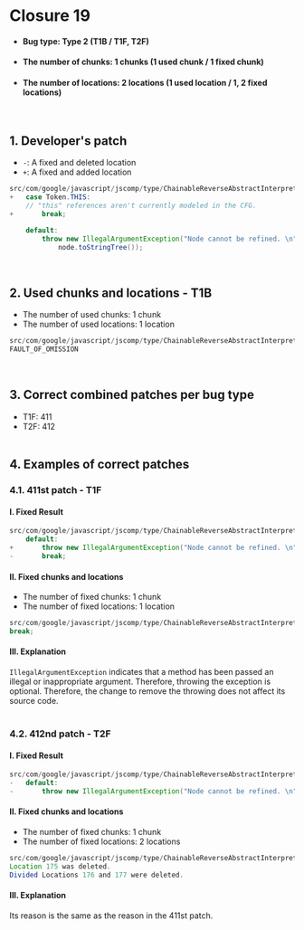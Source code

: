 # Closure 19
* <h4>Bug type: Type 2 (T1B / T1F, T2F)</h4>
* <h4>The number of chunks: 1 chunks (1 used chunk / 1 fixed chunk)</h4>
* <h4>The number of locations: 2 locations (1 used location / 1, 2 fixed locations)</h4>
<br>


## 1. Developer's patch
* `-`: A fixed and deleted location
* `+`: A fixed and added location
```java
src/com/google/javascript/jscomp/type/ChainableReverseAbstractInterpreter.java: 172-176
+   case Token.THIS:
    // "this" references aren't currently modeled in the CFG.
+       break;

    default:
        throw new IllegalArgumentException("Node cannot be refined. \n" +
            node.toStringTree());
```
<br>

## 2. Used chunks and locations - T1B
* The number of used chunks: 1 chunk
* The number of used locations: 1 location
```java
src/com/google/javascript/jscomp/type/ChainableReverseAbstractInterpreter.java: 174
FAULT_OF_OMISSION
```
<br>

## 3. Correct combined patches per bug type
* T1F: 411
* T2F: 412
<br><br>

## 4. Examples of correct patches
### 4.1. 411st patch - T1F
#### I. Fixed Result
```java
src/com/google/javascript/jscomp/type/ChainableReverseAbstractInterpreter.java: 175, 176-177 (Divided Locations)
    default:
+       throw new IllegalArgumentException("Node cannot be refined. \n" + node.toStringTree());
-       break;
```

#### II. Fixed chunks and locations
* The number of fixed chunks: 1 chunk
* The number of fixed locations: 1 location
```java
src/com/google/javascript/jscomp/type/ChainableReverseAbstractInterpreter.java: 176-177 (Divided Locations)
break;
```

#### III. Explanation
```IllegalArgumentException``` indicates that a method has been passed an illegal or inappropriate argument. Therefore, throwing the exception is optional. Therefore, the change to remove the throwing does not affect its source code.
<br><br>

### 4.2. 412nd patch - T2F
#### I. Fixed Result
```java
src/com/google/javascript/jscomp/type/ChainableReverseAbstractInterpreter.java: 175, 176-177 (Divided Locations)
-   default:
-       throw new IllegalArgumentException("Node cannot be refined. \n" + node.toStringTree());
```

#### II. Fixed chunks and locations
* The number of fixed chunks: 1 chunk
* The number of fixed locations: 2 locations
```java
src/com/google/javascript/jscomp/type/ChainableReverseAbstractInterpreter.java: 175, 176-177 (Divided Locations)
Location 175 was deleted.
Divided Locations 176 and 177 were deleted.
```

#### III. Explanation
Its reason is the same as the reason in the 411st patch.
<br><br>